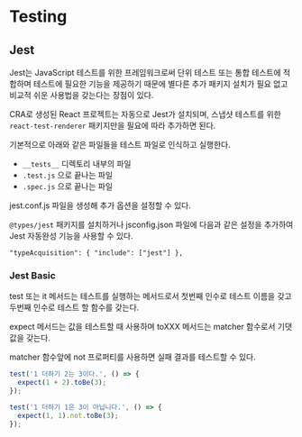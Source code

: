# Testing

## Jest

Jest는 JavaScript 테스트를 위한 프레임워크로써 단위 테스트 또는 통합 테스트에 적합하며 테스트에 필요한 기능을 제공하기 때문에 별다른 추가 패키지 설치가 필요 없고 비교적 쉬운 사용법을 갖는다는 장점이 있다.

CRA로 생성된 React 프로젝트는 자동으로 Jest가 설치되며, 스냅샷 테스트를 위한 `react-test-renderer` 패키지만을 필요에 따라 추가하면 된다.

기본적으로 아래와 같은 파일들을 테스트 파일로 인식하고 실행한다.

- `__tests__` 디렉토리 내부의 파일
- `.test.js` 으로 끝나는 파일
- `.spec.js` 으로 끝나는 파일

jest.conf.js 파일을 생성해 추가 옵션을 설정할 수 있다.

`@types/jest` 패키지를 설치하거나 jsconfig.json 파일에 다음과 같은 설정을 추가하여 Jest 자동완성 기능을 사용할 수 있다.

```
"typeAcquisition": { "include": ["jest"] },
```

### Jest Basic

test 또는 it 메서드는 테스트를 실행하는 메서드로서 첫번째 인수로 테스트 이름을 갖고 두번째 인수로 테스트 할 함수를 갖는다.

expect 메서드는 값을 테스트할 때 사용하며 toXXX 메서드는 matcher 함수로서 기댓값을 갖는다.

matcher 함수앞에 not 프로퍼티를 사용하면 실패 결과를 테스트할 수 있다.

```js
test('1 더하기 2는 3이다.', () => {
  expect(1 + 2).toBe(3);
});

test('1 더하기 1은 3이 아닙니다.', () => {
  expect(1, 1).not.toBe(3);
});
```
